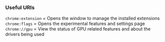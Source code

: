 ### Useful URIs

`chrome:extension` = Opens the window to manage the installed extensions
`chrome:flags` = Opens the experimental features and settings page
`chrome://gpu` = View the status of GPU related features and about the drivers being used
